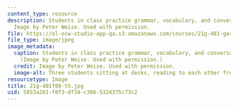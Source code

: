 ```yaml
---
content_type: resource
description: Students in class practice grammar, vocabulary, and conversational skills.
  Image by Peter Weise. Used with permission.
file: https://ol-ocw-studio-app-qa.s3.amazonaws.com/courses/21g-401-german-i-fall-2008/5853a281f0f3df34c3665324375c73c2_21g-401f08-th.jpg
file_type: image/jpeg
image_metadata:
  caption: Students in class practice grammar, vocabulary, and conversational skills.
    (Image by Peter Weise. Used with permission.)
  credit: Image by Peter Weise. Used with permission.
  image-alt: Three students sitting at desks, reading to each other from textbooks.
resourcetype: Image
title: 21g-401f08-th.jpg
uid: 5853a281-f0f3-df34-c366-5324375c73c2
---
```

